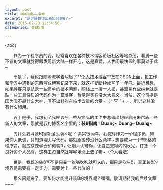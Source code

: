 ```yaml
---
layout: post
title: 装B指南——序章
excerpt: "是时候教你出去如何装B了~"
date: 2015-07-20 12:34:56
categories: 装B指南

---
```



{:toc}


&nbsp;&nbsp;&nbsp;&nbsp;&nbsp;&nbsp;&nbsp;作为一个程序员的我，经常喜欢在各种技术博客论坛社区等地游荡，看到一些不错的文章就觉得跟发现新大陆一样开心，这是真爱，人世间最快乐的事莫过于此~

&nbsp;&nbsp;&nbsp;&nbsp;&nbsp;&nbsp;&nbsp;于是乎，我也跟随潮流学着写起了**[个人技术博客](http://blog.csdn.net/watt520 "a Safari extension")**放在CSDN上面，把工作和学习中遇到的东西写成博客记录下来，就这样断断续续写了一年吧。最近想想，如果博客只是记录一些简单的技术问题，网络上一搜一大把，甚至是有些纯粹就是贴一些工具性质的代码作为一篇博客，我觉得实在没太大意义。当然，这个前提是因为我不是什么大神，写不出特别有技术含量的文章 ╮(╯▽╰)╭ ，所以这并没有什么卵用。

&nbsp;&nbsp;&nbsp;&nbsp;&nbsp;&nbsp;&nbsp;再于是乎，我想到了我应该写一些从实际的工作中总结出的经验用来帮助一些新人的文章，那就是我的博客名字里的：**装B指南！Duang~ Duang~ Duang~**

&nbsp;&nbsp;&nbsp;&nbsp;&nbsp;&nbsp;&nbsp;为什么要叫装B指南 这么装B 呢？ 其实很简单，我觉得作为一个程序员，如果你太低调，只知道埋头写代码，那就跟搬砖没什么两样~ 想要成为一个有B格的程序员，就应该要学会如何装B，让别人认可你，让自己变得闪闪发光，打造一个良好的个人品牌，这样工资自然就哗哗地涨上去了嘛~（个人看法）

&nbsp;&nbsp;&nbsp;&nbsp;&nbsp;&nbsp;&nbsp;但是，我说的装B可不是只靠一张嘴吹吹就可以的，那只是吹牛B，真正装B的境界是需要有一定实力，需要付出一些代价的！

&nbsp;&nbsp;&nbsp;&nbsp;&nbsp;&nbsp;&nbsp;那么问题来了，要如何才能提升装B的境界呢？嘿嘿，敬请期待我的后续文章~~~